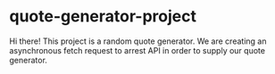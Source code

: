 # quote-generator-project
Hi there!
This project is a random quote generator. 
We are creating an asynchronous fetch request to arrest API in order to supply our quote generator.

